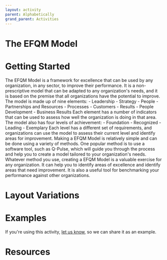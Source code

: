 ```yaml
---
layout: activity
parent: Alphabetically
grand_parent: Activities
---
```


# The EFQM Model

# Getting Started

The EFQM Model is a framework for excellence that can be used by any organization, in any sector, to improve their performance. It is a non-prescriptive model that can be adapted to any organization's needs, and it is based on the premise that all organizations have the potential to improve. The model is made up of nine elements: - Leadership - Strategy - People - Partnerships and Resources - Processes - Customers - Results - People Development - Business Results Each element has a number of indicators that can be used to assess how well the organization is doing in that area. The model also has four levels of achievement: - Foundation - Recognized - Leading - Exemplary Each level has a different set of requirements, and organizations can use the model to assess their current level and identify areas for improvement. Making a EFQM Model is relatively simple and can be done using a variety of methods. One popular method is to use a software tool, such as Q-Pulse, which will guide you through the process and help you to create a model tailored to your organization's needs. Whatever method you use, creating a EFQM Model is a valuable exercise for any organization. It can help you to identify areas of excellence and identify areas that need improvement. It is also a useful tool for benchmarking your performance against other organizations.

# Layout Variations
# Examples
If you're using this activity, [let us know](https://github.com/Standards-and-Practices/structured-rapid-development/issues/new?assignees=&labels=documentation&template=example-submission.md&title=Example+of+%5Byour+pattern+here%5D), so we can share it as an example.
# Resources